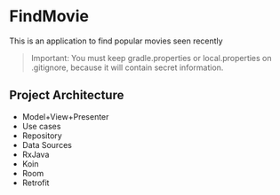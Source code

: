 # FindMovie
This is an application to find popular movies seen recently

> Important: You must keep gradle.properties or local.properties on .gitignore, because it will contain secret information.

## Project Architecture
* Model+View+Presenter
* Use cases
* Repository
* Data Sources
* RxJava
* Koin
* Room
* Retrofit